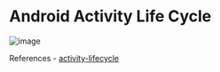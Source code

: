 # Android Activity Life Cycle

![image](https://user-images.githubusercontent.com/29729380/234488560-05fcf0d4-b1c1-4886-912a-51756829fb29.png)

References - [activity-lifecycle](https://developer.android.com/guide/components/activities/activity-lifecycle)
